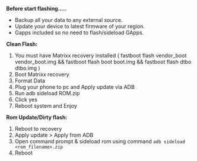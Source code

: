 **Before start flashing.....**
- Backup all your data to any external source. 
- Update your device to latest firmware of your region.
- Gapps included so no need to flash/sideload GApps.

**Clean Flash:**
1. You must have Matrixx recovery installed ( fastboot flash vendor_boot vendor_boot.img && fastboot flash boot boot.img && fastboot flash dtbo dtbo.img  )
2. Boot Matrixx recovery
3. Format Data
4. Plug your phone to pc and Apply update via ADB
5. Run adb sideload ROM.zip
6. Click yes
7. Reboot system and Enjoy

**Rom Update/Dirty flash:**
1. Reboot to recovery
2. Apply update > Apply from ADB
3. Open command prompt & sideload rom using command ```adb sideload <rom_filename>.zip```
4. Reboot
